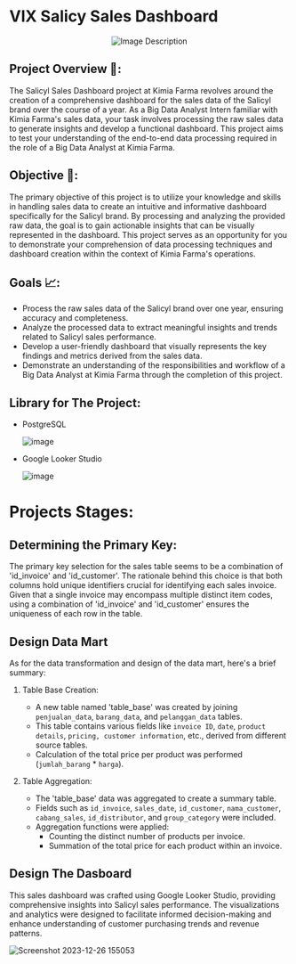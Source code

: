 # VIX Salicy Sales Dashboard

<p align="center">
  <img src="https://github.com/riyouuyt/VIX-Salicy-Sales-Dashboard/assets/122600889/2ef0ad6f-67cb-4bcf-9eea-f128a2ddfd66" alt="Image Description" />
</p>


## Project Overview 🚀:
The Salicyl Sales Dashboard project at Kimia Farma revolves around the creation of a comprehensive dashboard for the sales data of the Salicyl brand over the course of a year. As a Big Data Analyst Intern familiar with Kimia Farma's sales data, your task involves processing the raw sales data to generate insights and develop a functional dashboard. This project aims to test your understanding of the end-to-end data processing required in the role of a Big Data Analyst at Kimia Farma.

## Objective 🎯:
The primary objective of this project is to utilize your knowledge and skills in handling sales data to create an intuitive and informative dashboard specifically for the Salicyl brand. By processing and analyzing the provided raw data, the goal is to gain actionable insights that can be visually represented in the dashboard. This project serves as an opportunity for you to demonstrate your comprehension of data processing techniques and dashboard creation within the context of Kimia Farma's operations.

## Goals 📈:
- Process the raw sales data of the Salicyl brand over one year, ensuring accuracy and completeness.
- Analyze the processed data to extract meaningful insights and trends related to Salicyl sales performance.
- Develop a user-friendly dashboard that visually represents the key findings and metrics derived from the sales data.
- Demonstrate an understanding of the responsibilities and workflow of a Big Data Analyst at Kimia Farma through the completion of this project.

## Library for The Project:
* PostgreSQL
  
  ![image](https://github.com/riyouuyt/VIX-Salicy-Sales-Dashboard/assets/122600889/2557bb3b-ce4e-4ebf-920a-0ee0dfee52d1)
* Google Looker Studio
  
  ![image](https://github.com/riyouuyt/VIX-Salicy-Sales-Dashboard/assets/122600889/fe5943d7-c44f-4dd7-875d-5d120f9257e2)

# Projects Stages:

## Determining the Primary Key:
The primary key selection for the sales table seems to be a combination of 'id_invoice' and 'id_customer'. The rationale behind this choice is that both columns hold unique identifiers crucial for identifying each sales invoice. Given that a single invoice may encompass multiple distinct item codes, using a combination of 'id_invoice' and 'id_customer' ensures the uniqueness of each row in the table.

## Design Data Mart

As for the data transformation and design of the data mart, here's a brief summary:

1. Table Base Creation:

   * A new table named 'table_base' was created by joining `penjualan_data`, `barang_data`, and `pelanggan_data` tables.
   * This table contains various fields like `invoice ID`, `date`, `product details`, `pricing, customer information`, etc., derived from different source tables.
   * Calculation of the total price per product was performed (`jumlah_barang` * `harga`).

2. Table Aggregation:

   * The 'table_base' data was aggregated to create a summary table.
   * Fields such as `id_invoice`, `sales_date`, `id_customer`, `nama_customer`, `cabang_sales`, `id_distributor`, and `group_category` were included.
   * Aggregation functions were applied:
     * Counting the distinct number of products per invoice.
     * Summation of the total price for each product within an invoice.

## Design The Dasboard

This sales dashboard was crafted using Google Looker Studio, providing comprehensive insights into Salicyl sales performance. The visualizations and analytics were designed to facilitate informed decision-making and enhance understanding of customer purchasing trends and revenue patterns.


![Screenshot 2023-12-26 155053](https://github.com/riyouuyt/VIX-Salicy-Sales-Dashboard/assets/122600889/0044ba8f-8e3d-4dba-bb76-f80323b036f1)

